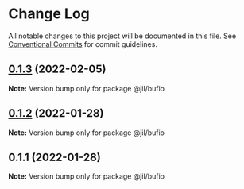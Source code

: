 # Change Log

All notable changes to this project will be documented in this file.
See [Conventional Commits](https://conventionalcommits.org) for commit guidelines.

## [0.1.3](https://github.com/jiljs/jil/compare/@jil/bufio@0.1.2...@jil/bufio@0.1.3) (2022-02-05)

**Note:** Version bump only for package @jil/bufio





## [0.1.2](https://github.com/jiljs/jil/compare/@jil/bufio@0.1.1...@jil/bufio@0.1.2) (2022-01-28)

**Note:** Version bump only for package @jil/bufio





## 0.1.1 (2022-01-28)

**Note:** Version bump only for package @jil/bufio
